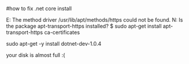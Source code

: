 #how to fix .net core install 

E: The method driver /usr/lib/apt/methods/https could not be found.
N: Is the package apt-transport-https installed?
$ sudo apt-get install apt-transport-https ca-certificates

 sudo apt-get -y install dotnet-dev-1.0.4 
 
 your disk is almost full :(
